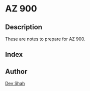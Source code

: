 # AZ 900

## Description

These are notes to prepare for AZ 900.

## Index

## Author

<a href="https://github.com/busycaesar">Dev Shah</a>

